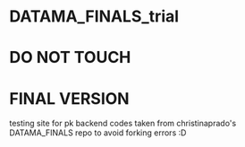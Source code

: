 # DATAMA_FINALS_trial
# DO NOT TOUCH
# FINAL VERSION
testing site for pk backend
codes taken from christinaprado's DATAMA_FINALS repo
to avoid forking errors :D
